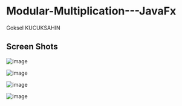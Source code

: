 # Modular-Multiplication---JavaFx
Goksel KUCUKSAHIN

## Screen Shots
![image](https://user-images.githubusercontent.com/33639948/69638713-464a2c80-106c-11ea-911b-beb59321fa6b.png)

![image](https://user-images.githubusercontent.com/33639948/69638714-46e2c300-106c-11ea-9af6-c38b5b227a7f.png)

![image](https://user-images.githubusercontent.com/33639948/69638716-477b5980-106c-11ea-97a0-e63b4dc078de.png)

![image](https://user-images.githubusercontent.com/33639948/69638717-477b5980-106c-11ea-882f-fd0266371907.png)
